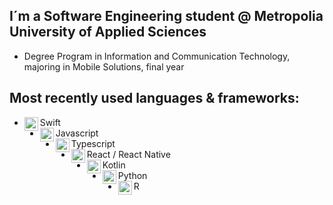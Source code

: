 ## I´m a Software Engineering student @ Metropolia University of Applied Sciences
- Degree Program in Information and Communication Technology, majoring in Mobile Solutions, final year

## Most recently used languages & frameworks:
- Swift<img align="left" alt="swift" width="22px" src="https://cdn.jsdelivr.net/npm/simple-icons@v3/icons/swift.svg"/>
- Javascript<img align="left" alt="javascript" width="22px" src="https://cdn.jsdelivr.net/npm/simple-icons@v3/icons/javascript.svg"/>
- Typescript<img align="left" alt="typescript" width="22px" src="https://cdn.jsdelivr.net/npm/simple-icons@v3/icons/typescript.svg"/>
- React / React Native<img align="left" alt="react" width="22px" src="https://cdn.jsdelivr.net/npm/simple-icons@v3/icons/react.svg"/>
- Kotlin<img align="left" alt="android" width="22px" src="https://cdn.jsdelivr.net/npm/simple-icons@v3/icons/kotlin.svg"/>
- Python<img align="left" alt="python" width="22px" src="https://cdn.jsdelivr.net/npm/simple-icons@v3/icons/python.svg"/>
- R<img align="left" alt="R" width="22px" src="https://cdn.jsdelivr.net/npm/simple-icons@v3/icons/r.svg"/>

